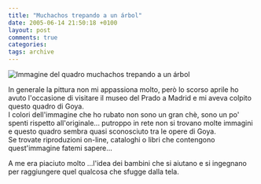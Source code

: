 ```yaml
---
title: "Muchachos trepando a un árbol"
date: 2005-06-14 21:50:18 +0100
layout: post
comments: true
categories:
tags: archive
---
```


 ![Immagine del quadro muchachos trepando a un árbol](https://upload.wikimedia.org/wikipedia/commons/thumb/6/62/Muchachos_trepando_a_un_%C3%A1rbol.jpg/800px-Muchachos_trepando_a_un_%C3%A1rbol.jpg)

In generale la pittura non mi appassiona molto, però lo scorso aprile ho avuto l'occasione di visitare il museo del Prado a Madrid e mi aveva colpito questo quadro di Goya.  
I colori dell'immagine che ho rubato non sono un gran chè, sono un po' spenti rispetto all'originale... putroppo in rete non si trovano molte immagini e questo quadro sembra quasi sconosciuto tra le opere di Goya.  
Se trovate riproduzioni on-line, cataloghi o libri che contengono quest'immagine fatemi sapere...

A me era piaciuto molto ...l'idea dei bambini che si aiutano e si ingegnano per raggiungere quel qualcosa che sfugge dalla tela.
